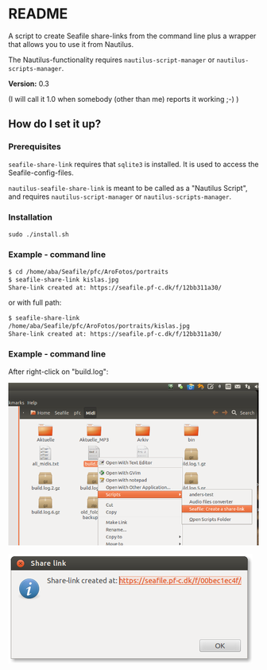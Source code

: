# README #

A script to create Seafile share-links from the command line plus a 
wrapper that allows you to use it from Nautilus.

The Nautilus-functionality requires `nautilus-script-manager` or
`nautilus-scripts-manager`.

**Version:** 0.3

(I will call it 1.0 when somebody (other than me) reports it working ;-) )


## How do I set it up? ##

### Prerequisites ###

`seafile-share-link` requires that `sqlite3` is installed.
It is used to access the Seafile-config-files.

`nautilus-seafile-share-link` is meant to be called as a "Nautilus Script",
and requires `nautilus-script-manager` or `nautilus-scripts-manager`.

### Installation ###

    sudo ./install.sh

### Example - command line ###

    $ cd /home/aba/Seafile/pfc/AroFotos/portraits
    $ seafile-share-link kislas.jpg
    Share-link created at: https://seafile.pf-c.dk/f/12bb311a30/

or with full path:

    $ seafile-share-link /home/aba/Seafile/pfc/AroFotos/portraits/kislas.jpg 
    Share-link created at: https://seafile.pf-c.dk/f/12bb311a30/


### Example - command line ###

After right-click on "build.log":




![In Nautilus](Screenshot-seafile-share-link.png)



![Result](Screenshot-seafile-share-link-dialog.png)
